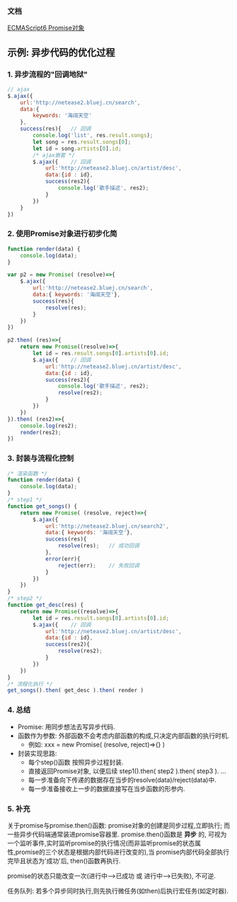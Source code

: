 ### 文档
[ECMAScript6 Promise对象](http://es6.ruanyifeng.com/#docs/promise)

## 示例: 异步代码的优化过程

### 1. 异步流程的"回调地狱"

```JavaScript
// ajax 
$.ajax({
    url:'http://netease2.bluej.cn/search',
    data:{
        keywords: '海阔天空'
    },
    success(res){   // 回调
        console.log('list', res.result.songs);
        let song = res.result.songs[0];
        let id = song.artists[0].id;
        /* ajax嵌套 */
        $.ajax({    // 回调
            url:'http://netease2.bluej.cn/artist/desc',
            data:{id : id},
            success(res2){
                console.log('歌手描述', res2);
            }
        })
    }
})
```

### 2. 使用Promise对象进行初步化简
```JavaScript
function render(data) {
    console.log(data);
}

var p2 = new Promise( (resolve)=>{
    $.ajax({
        url:'http://netease2.bluej.cn/search',
        data:{ keywords: '海阔天空'},
        success(res){
            resolve(res);
        }
    })
})

p2.then( (res)=>{
    return new Promise((resolve)=>{
        let id = res.result.songs[0].artists[0].id;
        $.ajax({    // 回调
            url:'http://netease2.bluej.cn/artist/desc',
            data:{id : id},
            success(res2){
                console.log('歌手描述', res2);
                resolve(res2);
            }
        })
    })
}).then( (res2)=>{
    console.log(res2);
    render(res2);
})
```

### 3. 封装与流程化控制

```JavaScript
/* 渲染函数 */
function render(data) {
    console.log(data);
}
/* step1 */
function get_songs() {
    return new Promise( (resolve, reject)=>{
        $.ajax({
            url:'http://netease2.bluej.cn/search2',
            data:{ keywords: '海阔天空'},
            success(res){
                resolve(res);   // 成功回调
            },
            error(err){
                reject(err);    // 失败回调
            }
        })
    })
}
/* step2 */
function get_desc(res) {
    return new Promise((resolve)=>{
        let id = res.result.songs[0].artists[0].id;
        $.ajax({    // 回调
            url:'http://netease2.bluej.cn/artist/desc',
            data:{id : id},
            success(res2){
                resolve(res2);
            }
        })
    })
}
/* 流程化执行 */
get_songs().then( get_desc ).then( render )
```
### 4. 总结
- Promise: 用同步想法去写异步代码.
- 函数作为参数: 外部函数不会考虑内部函数的构成,只决定内部函数的执行时机.
  - 例如: xxx = new Promise( (resolve, reject)=>{} )
- 封装实现思路:
  - 每个step()函数 按照异步过程封装.
  - 直接返回Promise对象, 以便后续 step1().then( step2 ).then( step3 ). ...
  - 每一步准备向下传递的数据存在当步的resolve(data)/reject(data)中.
  - 每一步准备接收上一步的数据直接写在当步函数的形参内.

### 5. 补充
关于promise与promise.then()函数:
  promise对象的创建是同步过程,立即执行; 而一些异步代码端通常装进promise容器里.
  promise.then()函数是 **异步** 的, 可视为一个监听事件,实时监听promise的执行情况(而非监听promise的状态属性,promise的三个状态是根据内部代码进行改变的),当 promise内部代码全部执行完毕且状态为'成功'后, then()函数再执行.
  
  promise的状态只能改变一次(进行中-->已成功 或 进行中-->已失败), 不可逆.
  
  任务队列: 若多个异步同时执行,则先执行微任务(如then)后执行宏任务(如定时器).